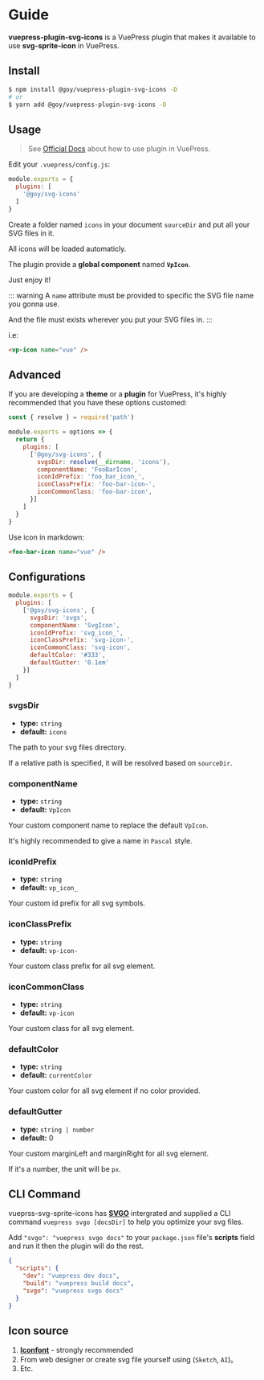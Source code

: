 # Guide

__vuepress-plugin-svg-icons__ is a VuePress plugin that makes it available to use __svg-sprite-icon__ in VuePress.

## Install

``` bash
$ npm install @goy/vuepress-plugin-svg-icons -D
# or
$ yarn add @goy/vuepress-plugin-svg-icons -D
```

## Usage

> See [Official Docs](https://v1.vuepress.vuejs.org/zh/plugin/using-a-plugin.html) about how to use plugin in VuePress.

Edit your `.vuepress/config.js`:

``` js
module.exports = {
  plugins: [
    '@goy/svg-icons'
  ]
}
```

Create a folder named `icons` in your document `sourceDir` and put all your SVG files in it.

All icons will be loaded automaticly. 

The plugin provide a __global component__ named __`VpIcon`__. 

Just enjoy it!

::: warning
A `name` attribute must be provided to specific the SVG file name you gonna use.

And the file must exists wherever you put your SVG files in. 
:::

i.e:

``` markdown
<vp-icon name="vue" />
```

## Advanced

If you are developing a __theme__ or a __plugin__ for VuePress, it's highly recommended that you have these options customed:

``` js
const { resolve } = require('path')

module.exports = options => {
  return {
    plugins: [
      ['@goy/svg-icons', {
        svgsDir: resolve(__dirname, 'icons'),
        componentName: 'FooBarIcon',
        iconIdPrefix: 'foo_bar_icon_',
        iconClassPrefix: 'foo-bar-icon-',
        iconCommonClass: 'foo-bar-icon',
      }]
    ]
  }
}
```

Use icon in markdown:

``` markdown
<foo-bar-icon name="vue" />
```

## Configurations

``` js
module.exports = {
  plugins: [
    ['@goy/svg-icons', {
      svgsDir: 'svgs',
      componentName: 'SvgIcon',
      iconIdPrefix: 'svg_icon_',
      iconClassPrefix: 'svg-icon-',
      iconCommonClass: 'svg-icon',
      defaultColor: '#333',
      defaultGutter: '0.1em'
    }]
  ]
}
```

### svgsDir

- __type:__ `string`
- __default:__ `icons`

The path to your svg files directory. 

If a relative path is specified, it will be resolved based on `sourceDir`.

### componentName

- __type:__ `string`
- __default:__ `VpIcon`

Your custom component name to replace the default `VpIcon`.

It's highly recommended to give a name in `Pascal` style.

### iconIdPrefix

- __type:__ `string`
- __default:__ `vp_icon_`

Your custom id prefix for all svg symbols.

### iconClassPrefix

- __type:__ `string`
- __default:__ `vp-icon-`

Your custom class prefix for all svg element.

### iconCommonClass

- __type:__ `string`
- __default:__ `vp-icon`

Your custom class for all svg element.

### defaultColor

- __type:__ `string`
- __default:__ `currentColor`

Your custom color for all svg element if no color provided.

### defaultGutter

- __type:__ `string | number`
- __default:__ 0

Your custom marginLeft and marginRight for all svg element.

If it's a number, the unit will be `px`.

## CLI Command

vueprss-svg-sprite-icons has __[SVGO](https://github.com/svg/svgo)__ intergrated and supplied a CLI command `vuepress svgo [docsDir]` to help you optimize your svg files.

Add `"svgo": "vuepress svgo docs"` to your `package.json` file's __scripts__ field and run it then the plugin will do the rest.

``` json
{
  "scripts": {
    "dev": "vuepress dev docs",
    "build": "vuepress build docs",
    "svgo": "vuepress svgo docs"
  }
}
```

## Icon source

1. __[Iconfont](https://www.iconfont.cn/collections/index)__ - strongly recommended
2. From web designer or create svg file yourself using (`Sketch`, `AI`)。
3. Etc.
